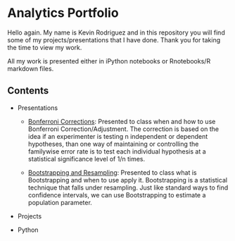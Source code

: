 # Analytics Portfolio

Hello again. My name is Kevin Rodriguez and in this repository you will find some of my projects/presentations that I have done. Thank you for taking the time to view my work. 

All my work is presented either in iPython notebooks or Rnotebooks/R markdown files.

## Contents

* Presentations

  * [Bonferroni Corrections](https://github.com/kdavidr94/analytics_portfolio/blob/master/Presentations/Kevin%20Rodriguez%20Math%20699%20Presentation.pdf): Presented to class when and how to use Bonferroni Correction/Adjustment. The correction is based on the idea if an experimenter is testing n independent or dependent hypotheses, than one way of maintaining or controlling the familywise error rate is to test each individual hypothesis at a statistical significance level of 1/n times.

  * [Bootstrapping and Resampling](https://github.com/kdavidr94/analytics_portfolio/blob/master/Presentations/Bootrapping%20Slides.pdf): Presented to class what is Bootstrapping and when to use apply it. Bootstrapping is a statistical technique that falls under resampling. Just like standard ways to find confidence intervals, we can use Bootstrapping to estimate a population parameter.

* Projects

* Python 









